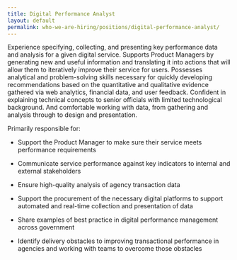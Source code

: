 ```yaml
---
title: Digital Performance Analyst
layout: default
permalink: who-we-are-hiring/positions/digital-performance-analyst/
---
```


Experience specifying, collecting, and presenting key performance data
and analysis for a given digital service. Supports Product Managers by
generating new and useful information and translating it into actions
that will allow them to iteratively improve their service for users.
Possesses analytical and problem-solving skills necessary for quickly
developing recommendations based on the quantitative and qualitative
evidence gathered via web analytics, financial data, and user feedback.
Confident in explaining technical concepts to senior officials with
limited technological background. And comfortable working with data,
from gathering and analysis through to design and presentation.

Primarily responsible for:

-   Support the Product Manager to make sure their service meets
performance requirements

-   Communicate service performance against key indicators to internal
and external stakeholders

-   Ensure high-quality analysis of agency transaction data

-   Support the procurement of the necessary digital platforms to
support automated and real-time collection and presentation of
data

-   Share examples of best practice in digital performance management
across government

-   Identify delivery obstacles to improving transactional performance
in agencies and working with teams to overcome those obstacles